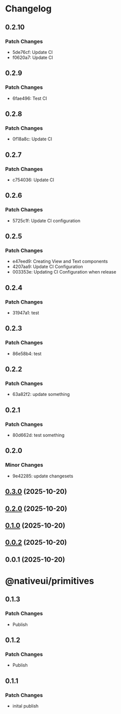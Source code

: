 # Changelog

## 0.2.10

### Patch Changes

- 5de76cf: Update CI
- f0620a7: Update CI

## 0.2.9

### Patch Changes

- 6fae496: Test CI

## 0.2.8

### Patch Changes

- 0f18a8c: Update CI

## 0.2.7

### Patch Changes

- c754036: Update CI

## 0.2.6

### Patch Changes

- 5725c1f: Update CI configuration

## 0.2.5

### Patch Changes

- e47eed9: Creating View and Text components
- 4207aa9: Update CI Configuration
- 003353e: Updating CI Configuration when release

## 0.2.4

### Patch Changes

- 31947a1: test

## 0.2.3

### Patch Changes

- 86e58b4: test

## 0.2.2

### Patch Changes

- 63a82f2: update something

## 0.2.1

### Patch Changes

- 80d662d: test something

## 0.2.0

### Minor Changes

- 9e42285: update changesets

## [0.3.0](https://github.com/nativeui-org/primitives/compare/primitives@0.2.0...primitives@0.3.0) (2025-10-20)

## [0.2.0](https://github.com/nativeui-org/primitives/compare/primitives@0.1.0...primitives@0.2.0) (2025-10-20)

## [0.1.0](https://github.com/nativeui-org/primitives/compare/primitives@0.0.2...primitives@0.1.0) (2025-10-20)

## [0.0.2](https://github.com/nativeui-org/primitives/compare/primitives@0.0.1...primitives@0.0.2) (2025-10-20)

## 0.0.1 (2025-10-20)

# @nativeui/primitives

## 0.1.3

### Patch Changes

- Publish

## 0.1.2

### Patch Changes

- Publish

## 0.1.1

### Patch Changes

- inital publish
